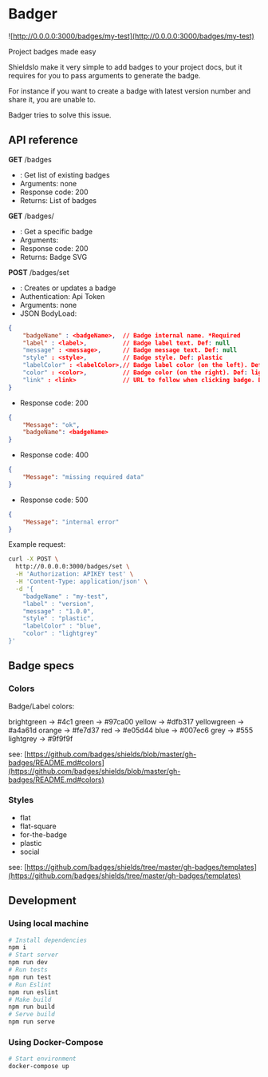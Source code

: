 # Badger

![http://0.0.0.0:3000/badges/my-test](http://0.0.0.0:3000/badges/my-test)

Project badges made easy

ShieldsIo make it very simple to add badges to your project docs, but it requires for you to pass arguments to generate
the badge.

For instance if you want to create a badge with latest version number and share it, you are unable to.

Badger tries to solve this issue.

## API reference

**GET**     /badges

- : Get list of existing badges
- Arguments: none
- Response code: 200
- Returns: List of badges

**GET**     /badges/<badgeName>

- : Get a specific badge
- Arguments: <badgeName>
- Response code: 200
- Returns: Badge SVG

**POST**    /badges/set

- : Creates or updates a badge
- Authentication: Api Token
- Arguments: none
- JSON BodyLoad:

```json
{
    "badgeName" : <badgeName>,  // Badge internal name. *Required
    "label" : <label>,          // Badge label text. Def: null
    "message" : <message>,      // Badge message text. Def: null
    "style" : <style>,          // Badge style. Def: plastic
    "labelColor" : <labelColor>,// Badge label color (on the left). Def: blue
    "color" : <color>,          // Badge color (on the right). Def: lightgrey
    "link" : <link>             // URL to follow when clicking badge. Def: null
}
```

- Response code: 200

```json
{
    "Message": "ok",
    "badgeName": <badgeName>
}
```

- Response code: 400

```json
{
    "Message": "missing required data"
}
```

- Response code: 500

```json
{
    "Message": "internal error"
}
```

Example request:

```bash
curl -X POST \
  http://0.0.0.0:3000/badges/set \
  -H 'Authorization: APIKEY test' \
  -H 'Content-Type: application/json' \
  -d '{
    "badgeName" : "my-test",
    "label" : "version",
    "message" : "1.0.0",
    "style" : "plastic",
    "labelColor" : "blue",
    "color" : "lightgrey"
}'
```

## Badge specs

### Colors

Badge/Label colors:

brightgreen -> #4c1
green -> #97ca00
yellow -> #dfb317
yellowgreen -> #a4a61d
orange -> #fe7d37
red -> #e05d44
blue -> #007ec6
grey -> #555
lightgrey -> #9f9f9f

see: [https://github.com/badges/shields/blob/master/gh-badges/README.md#colors](https://github.com/badges/shields/blob/master/gh-badges/README.md#colors)

### Styles

- flat
- flat-square
- for-the-badge
- plastic
- social

see: [https://github.com/badges/shields/tree/master/gh-badges/templates](https://github.com/badges/shields/tree/master/gh-badges/templates)

## Development

### Using local machine

```bash
# Install dependencies
npm i
# Start server
npm run dev
# Run tests
npm run test
# Run Eslint
npm run eslint
# Make build
npm run build
# Serve build
npm run serve
```

### Using Docker-Compose

```bash
# Start environment
docker-compose up
```
